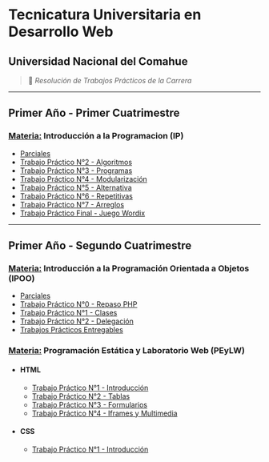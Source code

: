 # <b>Tecnicatura Universitaria en Desarrollo Web</b>

## Universidad Nacional del Comahue

> :book: *Resolución de Trabajos Prácticos de la Carrera*

---

## <b>Primer Año - Primer Cuatrimestre</b>

### <u>Materia:</u> Introducción a la Programacion (IP)

- [Parciales](https://github.com/ELHACHESALTA/TUDW/tree/main/Introducci%C3%B3n%20a%20la%20Programaci%C3%B3n/Parciales)
- [Trabajo Práctico N°2 - Algoritmos](https://github.com/ELHACHESALTA/TUDW/tree/main/Introducci%C3%B3n%20a%20la%20Programaci%C3%B3n/TP2%20-%20Algoritmos)
- [Trabajo Práctico N°3 - Programas](https://github.com/ELHACHESALTA/TUDW/tree/main/Introducci%C3%B3n%20a%20la%20Programaci%C3%B3n/TP3%20-%20Programas)
- [Trabajo Práctico N°4 - Modularización](https://github.com/ELHACHESALTA/TUDW/tree/main/Introducci%C3%B3n%20a%20la%20Programaci%C3%B3n/TP4%20-%20Modularizaci%C3%B3n)
- [Trabajo Práctico N°5 - Alternativa](https://github.com/ELHACHESALTA/TUDW/tree/main/Introducci%C3%B3n%20a%20la%20Programaci%C3%B3n/TP5%20-%20Alternativa)
- [Trabajo Práctico N°6 - Repetitivas](https://github.com/ELHACHESALTA/TUDW/tree/main/Introducci%C3%B3n%20a%20la%20Programaci%C3%B3n/TP6%20-%20Repetitivas)
- [Trabajo Práctico N°7 - Arreglos](https://github.com/ELHACHESALTA/TUDW/tree/main/Introducci%C3%B3n%20a%20la%20Programaci%C3%B3n/TP7%20-%20Arreglos)
- [Trabajo Práctico Final - Juego Wordix](https://github.com/ELHACHESALTA/wordix)

---

## <b>Primer Año - Segundo Cuatrimestre</b>

### <u>Materia:</u> Introducción a la Programación Orientada a Objetos (IPOO)

- [Parciales](https://github.com/ELHACHESALTA/TUDW/tree/main/Introducci%C3%B3n%20a%20la%20Programaci%C3%B3n%20Orientada%20a%20Objetos/Parciales)
- [Trabajo Práctico N°0 - Repaso PHP](https://github.com/ELHACHESALTA/TUDW/tree/main/Introducci%C3%B3n%20a%20la%20Programaci%C3%B3n%20Orientada%20a%20Objetos/TP0%20-%20Repaso%20PHP)
- [Trabajo Práctico N°1 - Clases](https://github.com/ELHACHESALTA/TUDW/tree/main/Introducci%C3%B3n%20a%20la%20Programaci%C3%B3n%20Orientada%20a%20Objetos/TP1%20-%20Clases)
- [Trabajo Práctico N°2 - Delegación](https://github.com/ELHACHESALTA/TUDW/tree/main/Introducci%C3%B3n%20a%20la%20Programaci%C3%B3n%20Orientada%20a%20Objetos/TP2%20-%20Delegaci%C3%B3n)
- [Trabajos Prácticos Entregables](https://github.com/ELHACHESALTA/Entregables_IPOO_2023)

### <u>Materia:</u> Programación Estática y Laboratorio Web (PEyLW)

- #### HTML

    - [Trabajo Práctico N°1 - Introducción](https://github.com/ELHACHESALTA/TUDW/tree/main/Programaci%C3%B3n%20Est%C3%A1tica%20y%20Laboratorio%20Web/TP1%20-%20HTML%20Introducci%C3%B3n)
    - [Trabajo Práctico N°2 - Tablas](https://github.com/ELHACHESALTA/TUDW/tree/main/Programaci%C3%B3n%20Est%C3%A1tica%20y%20Laboratorio%20Web/TP2%20-%20HTML%20Tablas)
    - [Trabajo Práctico N°3 - Formularios](https://github.com/ELHACHESALTA/TUDW/tree/main/Programaci%C3%B3n%20Est%C3%A1tica%20y%20Laboratorio%20Web/TP3%20-%20HTML%20Formularios)
    - [Trabajo Práctico N°4 - Iframes y Multimedia](https://github.com/ELHACHESALTA/TUDW/tree/main/Programaci%C3%B3n%20Est%C3%A1tica%20y%20Laboratorio%20Web/TP4%20-%20HTML%20Iframes%20y%20Multimedia)

- #### CSS

    - [Trabajo Práctico N°1 - Introducción](https://github.com/ELHACHESALTA/TUDW/tree/main/Programaci%C3%B3n%20Est%C3%A1tica%20y%20Laboratorio%20Web/2%20CSS%20-%20TP1%20Introducci%C3%B3n)